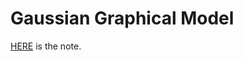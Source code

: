 # Gaussian Graphical Model

[HERE](https://l-ty.com/Statistics/Graphical_Model/Gaussian_Graphical_Model) is the note.
